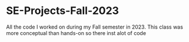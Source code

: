 # SE-Projects-Fall-2023
 All the code I worked on during my Fall semester in 2023. This class was more conceptual than hands-on so there inst alot of code
